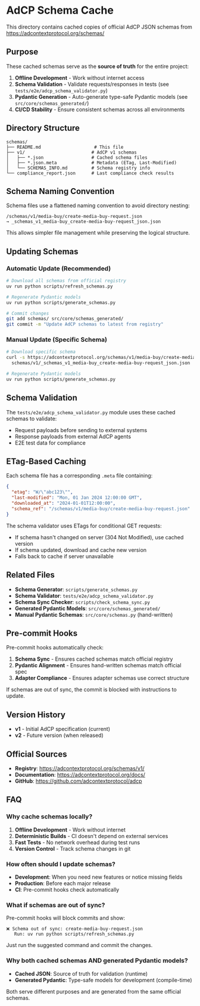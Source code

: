 # AdCP Schema Cache

This directory contains cached copies of official AdCP JSON schemas from https://adcontextprotocol.org/schemas/

## Purpose

These cached schemas serve as the **source of truth** for the entire project:

1. **Offline Development** - Work without internet access
2. **Schema Validation** - Validate requests/responses in tests (see `tests/e2e/adcp_schema_validator.py`)
3. **Pydantic Generation** - Auto-generate type-safe Pydantic models (see `src/core/schemas_generated/`)
4. **CI/CD Stability** - Ensure consistent schemas across all environments

## Directory Structure

```
schemas/
├── README.md                    # This file
├── v1/                         # AdCP v1 schemas
│   ├── *.json                  # Cached schema files
│   ├── *.json.meta             # Metadata (ETag, Last-Modified)
│   └── SCHEMAS_INFO.md         # Schema registry info
└── compliance_report.json      # Last compliance check results
```

## Schema Naming Convention

Schema files use a flattened naming convention to avoid directory nesting:

```
/schemas/v1/media-buy/create-media-buy-request.json
→ _schemas_v1_media-buy_create-media-buy-request_json.json
```

This allows simpler file management while preserving the logical structure.

## Updating Schemas

### Automatic Update (Recommended)

```bash
# Download all schemas from official registry
uv run python scripts/refresh_schemas.py

# Regenerate Pydantic models
uv run python scripts/generate_schemas.py

# Commit changes
git add schemas/ src/core/schemas_generated/
git commit -m "Update AdCP schemas to latest from registry"
```

### Manual Update (Specific Schema)

```bash
# Download specific schema
curl -s https://adcontextprotocol.org/schemas/v1/media-buy/create-media-buy-request.json > \
  schemas/v1/_schemas_v1_media-buy_create-media-buy-request_json.json

# Regenerate Pydantic models
uv run python scripts/generate_schemas.py
```

## Schema Validation

The `tests/e2e/adcp_schema_validator.py` module uses these cached schemas to validate:

- Request payloads before sending to external systems
- Response payloads from external AdCP agents
- E2E test data for compliance

## ETag-Based Caching

Each schema file has a corresponding `.meta` file containing:

```json
{
  "etag": "W/\"abc123\"",
  "last-modified": "Mon, 01 Jan 2024 12:00:00 GMT",
  "downloaded_at": "2024-01-01T12:00:00",
  "schema_ref": "/schemas/v1/media-buy/create-media-buy-request.json"
}
```

The schema validator uses ETags for conditional GET requests:
- If schema hasn't changed on server (304 Not Modified), use cached version
- If schema updated, download and cache new version
- Falls back to cache if server unavailable

## Related Files

- **Schema Generator**: `scripts/generate_schemas.py`
- **Schema Validator**: `tests/e2e/adcp_schema_validator.py`
- **Schema Sync Checker**: `scripts/check_schema_sync.py`
- **Generated Pydantic Models**: `src/core/schemas_generated/`
- **Manual Pydantic Schemas**: `src/core/schemas.py` (hand-written)

## Pre-commit Hooks

Pre-commit hooks automatically check:

1. **Schema Sync** - Ensures cached schemas match official registry
2. **Pydantic Alignment** - Ensures hand-written schemas match official spec
3. **Adapter Compliance** - Ensures adapter schemas use correct structure

If schemas are out of sync, the commit is blocked with instructions to update.

## Version History

- **v1** - Initial AdCP specification (current)
- **v2** - Future version (when released)

## Official Sources

- **Registry**: https://adcontextprotocol.org/schemas/v1/
- **Documentation**: https://adcontextprotocol.org/docs/
- **GitHub**: https://github.com/adcontextprotocol/adcp

## FAQ

### Why cache schemas locally?

1. **Offline Development** - Work without internet
2. **Deterministic Builds** - CI doesn't depend on external services
3. **Fast Tests** - No network overhead during test runs
4. **Version Control** - Track schema changes in git

### How often should I update schemas?

- **Development**: When you need new features or notice missing fields
- **Production**: Before each major release
- **CI**: Pre-commit hooks check automatically

### What if schemas are out of sync?

Pre-commit hooks will block commits and show:

```
❌ Schema out of sync: create-media-buy-request.json
   Run: uv run python scripts/refresh_schemas.py
```

Just run the suggested command and commit the changes.

### Why both cached schemas AND generated Pydantic models?

- **Cached JSON**: Source of truth for validation (runtime)
- **Generated Pydantic**: Type-safe models for development (compile-time)

Both serve different purposes and are generated from the same official schemas.
